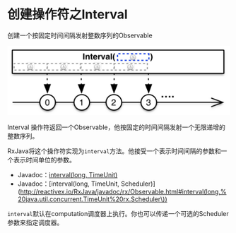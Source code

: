 # 创建操作符之Interval

 创建一个按固定时间间隔发射整数序列的Observable

 ![Image](https://github.com/HousqLove/Reader/blob/8fbf0ebbdceb1baeb3c03ec6224fb589478c5d93/Java/ReactiveX/images/rx-6-8.png)

 Interval 操作符返回一个Observable，他按固定的时间间隔发射一个无限递增的整数序列。

 RxJava将这个操作符实现为```interval```方法。他接受一个表示时间间隔的参数和一个表示时间单位的参数。

- Javadoc：[interval(long, TimeUnit)](http://reactivex.io/RxJava/javadoc/rx/Observable.html#interval\(long,%20java.util.concurrent.TimeUnit\))
- Javadoc：[interval(long, TimeUnit, Scheduler)](http://reactivex.io/RxJava/javadoc/rx/Observable.html#interval(long,%20java.util.concurrent.TimeUnit%20rx.Scheduler\))

 ```interval```默认在computation调度器上执行。你也可以传递一个可选的Scheduler参数来指定调度器。